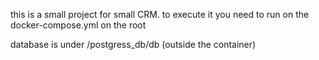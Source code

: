 this is a small project for small CRM.
to execute it you need to run on the docker-compose.yml on the root

database is under /postgress_db/db (outside the container)

